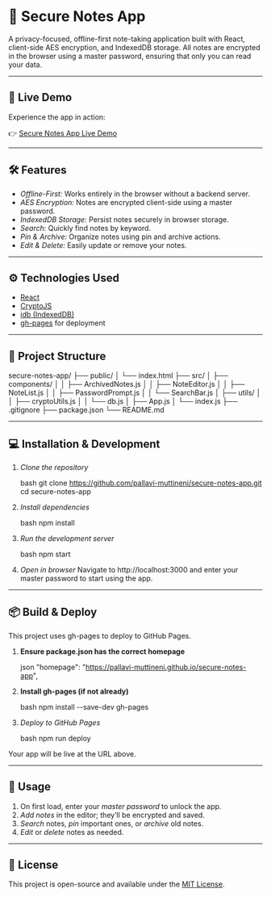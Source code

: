 # 🔐 Secure Notes App

A privacy-focused, offline-first note-taking application built with React, client-side AES encryption, and IndexedDB storage. All notes are encrypted in the browser using a master password, ensuring that only you can read your data.

---

## 🚀 Live Demo

Experience the app in action:

👉 [Secure Notes App Live Demo](https://pallavi-muttineni.github.io/secure-notes-app)

---

## 🛠 Features

* *Offline-First:* Works entirely in the browser without a backend server.
* *AES Encryption:* Notes are encrypted client-side using a master password.
* *IndexedDB Storage:* Persist notes securely in browser storage.
* *Search:* Quickly find notes by keyword.
* *Pin & Archive:* Organize notes using pin and archive actions.
* *Edit & Delete:* Easily update or remove your notes.

---

## ⚙ Technologies Used

* [React](https://reactjs.org/)
* [CryptoJS](https://www.npmjs.com/package/crypto-js)
* [idb (IndexedDB)](https://www.npmjs.com/package/idb)
* [gh-pages](https://www.npmjs.com/package/gh-pages) for deployment

---

## 📁 Project Structure


secure-notes-app/
├── public/
│   └── index.html
├── src/
│   ├── components/
│   │   ├── ArchivedNotes.js
│   │   ├── NoteEditor.js
│   │   ├── NoteList.js
│   │   ├── PasswordPrompt.js
│   │   └── SearchBar.js
│   ├── utils/
│   │   ├── cryptoUtils.js
│   │   └── db.js
│   ├── App.js
│   └── index.js
├── .gitignore
├── package.json
└── README.md


---

## 💻 Installation & Development

1. *Clone the repository*

   bash
   git clone https://github.com/pallavi-muttineni/secure-notes-app.git
   cd secure-notes-app
   

2. *Install dependencies*

   bash
   npm install
   

3. *Run the development server*

   bash
   npm start
   

4. *Open in browser*
   Navigate to http://localhost:3000 and enter your master password to start using the app.

---

## 📦 Build & Deploy

This project uses gh-pages to deploy to GitHub Pages.

1. **Ensure package.json has the correct homepage**

   json
   "homepage": "https://pallavi-muttineni.github.io/secure-notes-app",
   

2. **Install gh-pages (if not already)**

   bash
   npm install --save-dev gh-pages
   

3. *Deploy to GitHub Pages*

   bash
   npm run deploy
   

Your app will be live at the URL above.

---

## 🔐 Usage

1. On first load, enter your *master password* to unlock the app.
2. *Add notes* in the editor; they’ll be encrypted and saved.
3. *Search* notes, *pin* important ones, or *archive* old notes.
4. *Edit* or *delete* notes as needed.

---

## 📄 License

This project is open-source and available under the [MIT License](LICENSE).
